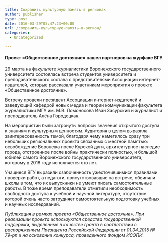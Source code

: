 ```yaml
---
title: Сохранить культурную память в регионах
author: publisher
type: post
date: 2016-03-29T05:47:23+00:00
url: /сохранить-культурную-память-в-регион/
categories:
  - Uncategorized

---
```

#### Проект «Общественное достояние» нашел партнеров на журфаке ВГУ

29 марта на факультете журналистики Воронежского государственного университета состоялась встреча студентов университета и преподавательского состава с представителями Ассоциации интернет-издателей, которые рассказали участникам мероприятия о проекте «Общественное достояние».

Встречу провели президент Ассоциации интернет-издателей и заведующий кафедрой новых медиа и теории коммуникации факультета журналистики МГУ им. М.В. Ломоносова Иван Засурский и журналист и преподаватель Алёна Городецкая.

На мероприятии были затронуты вопросы значения открытого доступа к знаниям и культурным ценностям. Аудитория в целом выразила заинтересованность темой, благодаря чему наметилось сразу три небольших региональных проекта связанных с местной памятью: освобождение Воронежа после Курской дуги, архитектурное наследие города, отстроенное после войны практически полностью, и большой юбилей самого Воронежского государственного университета, которому в 2018 году исполняется сто лет.

Учащиеся ВГУ выразили озабоченность ужесточившимися правилами проверки работ, а педагоги, присутствовавшие на встрече, обвиняли школы в том, что их выпускники не умеют писать самостоятельные работы. В тоже время преподаватели отметили необходимость свободного доступа к учебной и научной литературе, отсутствие которой очень часто затрудняет самостоятельную подготовку учебных и научных исследований.

*Публикация в рамках проекта «Общественное достояние». При реализации проекта используются средства государственной поддержки, выделенные в качестве гранта в соответствии с распоряжением Президента Российской Федерации от 01.04.2015 № 79-рп и на основании конкурса, проведенного Фондом ИСЭПИ.*